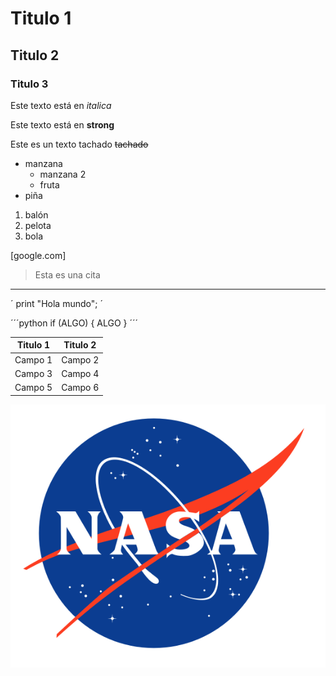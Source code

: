 <!-- Encabezados -->
# Titulo 1
## Titulo 2
### Titulo 3

<!-- Tipos de texto -->
Este texto está en *italica*

Este texto está en **strong**

Este es un texto tachado ~~tachado~~

<!-- Listas -->
* manzana
    * manzana 2
    * fruta
* piña

1. balón
2. pelota
3. bola

<!-- Links -->
[google.com]

<!-- Citas -->
> Esta es una cita

<!-- Líneas -->
___

<!-- Código -->
<!-- no funciona -->
´ print "Hola mundo"; ´

´´´python
    if (ALGO)
    {
        ALGO
    }
´´´
<!-- Tablas -->
| Titulo 1 | Titulo 2 |
| -------- | -------- |
| Campo 1 | Campo 2 |
| Campo 3 | Campo 4 |
| Campo 5 | Campo 6 |

<!-- Imágenes -->
![Imagen NASA logo](Nasa.png "NASA logo")

